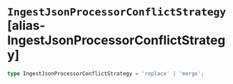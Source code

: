 # `IngestJsonProcessorConflictStrategy` [alias-IngestJsonProcessorConflictStrategy]
```typescript
type IngestJsonProcessorConflictStrategy = 'replace' | 'merge';
```
